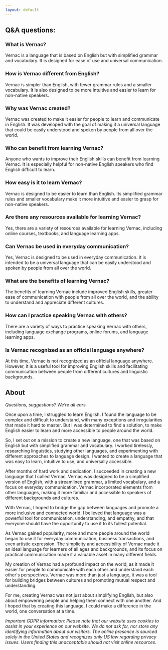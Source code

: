 ```yaml
---
layout: default
---
```


## Q&A questions:

### What is Vernac?
Vernac is a language that is based on English but with simplified grammar and vocabulary. It is designed for ease of use and universal communication.

### How is Vernac different from English?
Vernac is simpler than English, with fewer grammar rules and a smaller vocabulary. It is also designed to be more intuitive and easier to learn for non-native speakers.

### Why was Vernac created?
Vernac was created to make it easier for people to learn and communicate in English. It was developed with the goal of making it a universal language that could be easily understood and spoken by people from all over the world.

### Who can benefit from learning Vernac?
Anyone who wants to improve their English skills can benefit from learning Vernac. It is especially helpful for non-native English speakers who find English difficult to learn.

### How easy is it to learn Vernac?
Vernac is designed to be easier to learn than English. Its simplified grammar rules and smaller vocabulary make it more intuitive and easier to grasp for non-native speakers.

### Are there any resources available for learning Vernac?
Yes, there are a variety of resources available for learning Vernac, including online courses, textbooks, and language learning apps.

### Can Vernac be used in everyday communication?
Yes, Vernac is designed to be used in everyday communication. It is intended to be a universal language that can be easily understood and spoken by people from all over the world.

### What are the benefits of learning Vernac?
The benefits of learning Vernac include improved English skills, greater ease of communication with people from all over the world, and the ability to understand and appreciate different cultures.

### How can I practice speaking Vernac with others?
There are a variety of ways to practice speaking Vernac with others, including language exchange programs, online forums, and language learning apps.

### Is Vernac recognized as an official language anywhere?
At this time, Vernac is not recognized as an official language anywhere. However, it is a useful tool for improving English skills and facilitating communication between people from different cultures and linguistic backgrounds.



## About 

*Questions, suggestions? We’re all ears.*

Once upon a time, I struggled to learn English. I found the language to be complex and difficult to understand, with many exceptions and irregularities that made it hard to master. But I was determined to find a solution, to make English easier to learn and more accessible to people around the world.

So, I set out on a mission to create a new language, one that was based on English but with simplified grammar and vocabulary. I worked tirelessly, researching linguistics, studying other languages, and experimenting with different approaches to language design. I wanted to create a language that was easy to learn, intuitive to use, and universally accessible.

After months of hard work and dedication, I succeeded in creating a new language that I called Vernac. Vernac was designed to be a simplified version of English, with a streamlined grammar, a limited vocabulary, and a focus on everyday communication. Vernac incorporated elements from other languages, making it more familiar and accessible to speakers of different backgrounds and cultures.

With Vernac, I hoped to bridge the gap between languages and promote a more inclusive and connected world. I believed that language was a powerful tool for communication, understanding, and empathy, and that everyone should have the opportunity to use it to its fullest potential.

As Vernac gained popularity, more and more people around the world began to use it for everyday communication, business transactions, and even artistic expression. The simplicity and accessibility of Vernac made it an ideal language for learners of all ages and backgrounds, and its focus on practical communication made it a valuable asset in many different fields.

My creation of Vernac had a profound impact on the world, as it made it easier for people to communicate with each other and understand each other's perspectives. Vernac was more than just a language, it was a tool for building bridges between cultures and promoting mutual respect and understanding.

For me, creating Vernac was not just about simplifying English, but also about empowering people and helping them connect with one another. And I hoped that by creating this language, I could make a difference in the world, one conversation at a time.


*Important GDPR information: Please note that our website uses cookies to assist in your experience on our website. We do not ask for, nor store any identifying information about our visitors. The online presence is sourced solely in the United States and recognizes only US law regarding privacy issues. Users finding this unacceptable should not visit online resources.*
